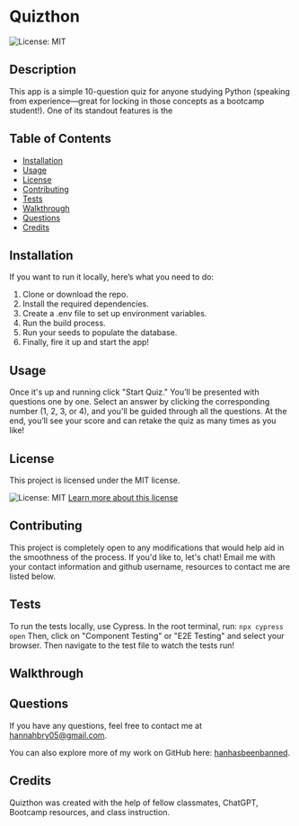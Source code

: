 
# Quizthon
  ![License: MIT](https://img.shields.io/badge/License-MIT-yellow.svg)

  ## Description 
 This app is a simple 10-question quiz for anyone studying Python (speaking from experience—great for locking in those concepts as a bootcamp student!). One of its standout features is the 
 ## Table of Contents 
- [Installation](#installation) 
- [Usage](#usage)
- [License](#license)
- [Contributing](#contributing)
- [Tests](#tests)
- [Walkthrough](#walkthrough)
- [Questions](#questions)
- [Credits](#credits)
  
## Installation 
If you want to run it locally, here’s what you need to do:
1. Clone or download the repo.
2. Install the required dependencies.
3. Create a .env file to set up environment variables.
4. Run the build process.
5. Run your seeds to populate the database.
6. Finally, fire it up and start the app!


## Usage 
Once it's up and running click "Start Quiz." You’ll be presented with questions one by one. Select an answer by clicking the corresponding number (1, 2, 3, or 4), and you'll be guided through all the questions. At the end, you’ll see your score and can retake the quiz as many times as you like!



## License
This project is licensed under the MIT license.

![License: MIT](https://img.shields.io/badge/License-MIT-yellow.svg)
[Learn more about this license](https://opensource.org/licenses/MIT)

  ## Contributing
  This project is completely open to any modifications that would help aid in the smoothness of the process. If you'd like to, let's chat! Email me with your contact information and github username, resources to contact me are listed below.

  ## Tests
  To run the tests locally, use Cypress. In the root terminal, run:
  `npx cypress open`
  Then, click on "Component Testing" or "E2E Testing" and select your browser. Then navigate to the test file to watch the tests run! 

  ## Walkthrough
     

  ## Questions
  If you have any questions, feel free to contact me at [hannahbry05@gmail.com](mailto:hannahbry05@gmail.com).
  
  You can also explore more of my work on GitHub here: [hanhasbeenbanned](https://github.com/hanhasbeenbanned).

  ## Credits 
  Quizthon was created with the help of fellow classmates, ChatGPT, Bootcamp resources, and class instruction.
  